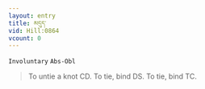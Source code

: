 ```yaml
---
layout: entry
title: མདུད་
vid: Hill:0864
vcount: 0
---
```

`Involuntary` `Abs-Obl`
> To untie a knot CD\.
 To tie, bind DS\.
 To tie, bind TC\.

